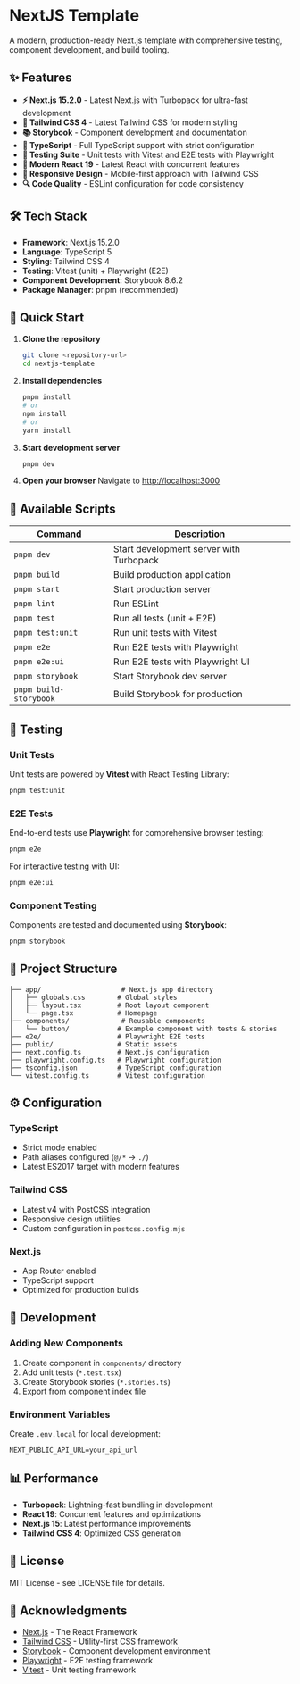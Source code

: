 # NextJS Template

A modern, production-ready Next.js template with comprehensive testing, component development, and build tooling.

## ✨ Features

- **⚡ Next.js 15.2.0** - Latest Next.js with Turbopack for ultra-fast development
- **🎨 Tailwind CSS 4** - Latest Tailwind CSS for modern styling
- **📚 Storybook** - Component development and documentation
- **🔧 TypeScript** - Full TypeScript support with strict configuration
- **🧪 Testing Suite** - Unit tests with Vitest and E2E tests with Playwright
- **🚀 Modern React 19** - Latest React with concurrent features
- **📱 Responsive Design** - Mobile-first approach with Tailwind CSS
- **🔍 Code Quality** - ESLint configuration for code consistency

## 🛠️ Tech Stack

- **Framework**: Next.js 15.2.0
- **Language**: TypeScript 5
- **Styling**: Tailwind CSS 4
- **Testing**: Vitest (unit) + Playwright (E2E)
- **Component Development**: Storybook 8.6.2
- **Package Manager**: pnpm (recommended)

## 🚀 Quick Start

1. **Clone the repository**

   ```bash
   git clone <repository-url>
   cd nextjs-template
   ```

2. **Install dependencies**

   ```bash
   pnpm install
   # or
   npm install
   # or
   yarn install
   ```

3. **Start development server**

   ```bash
   pnpm dev
   ```

4. **Open your browser**
   Navigate to [http://localhost:3000](http://localhost:3000)

## 📜 Available Scripts

| Command                | Description                             |
| ---------------------- | --------------------------------------- |
| `pnpm dev`             | Start development server with Turbopack |
| `pnpm build`           | Build production application            |
| `pnpm start`           | Start production server                 |
| `pnpm lint`            | Run ESLint                              |
| `pnpm test`            | Run all tests (unit + E2E)              |
| `pnpm test:unit`       | Run unit tests with Vitest              |
| `pnpm e2e`             | Run E2E tests with Playwright           |
| `pnpm e2e:ui`          | Run E2E tests with Playwright UI        |
| `pnpm storybook`       | Start Storybook dev server              |
| `pnpm build-storybook` | Build Storybook for production          |

## 🧪 Testing

### Unit Tests

Unit tests are powered by **Vitest** with React Testing Library:

```bash
pnpm test:unit
```

### E2E Tests

End-to-end tests use **Playwright** for comprehensive browser testing:

```bash
pnpm e2e
```

For interactive testing with UI:

```bash
pnpm e2e:ui
```

### Component Testing

Components are tested and documented using **Storybook**:

```bash
pnpm storybook
```

## 📁 Project Structure

```
├── app/                    # Next.js app directory
│   ├── globals.css        # Global styles
│   ├── layout.tsx         # Root layout component
│   └── page.tsx           # Homepage
├── components/             # Reusable components
│   └── button/            # Example component with tests & stories
├── e2e/                   # Playwright E2E tests
├── public/                # Static assets
├── next.config.ts         # Next.js configuration
├── playwright.config.ts   # Playwright configuration
├── tsconfig.json          # TypeScript configuration
└── vitest.config.ts       # Vitest configuration
```

## ⚙️ Configuration

### TypeScript

- Strict mode enabled
- Path aliases configured (`@/*` → `./`)
- Latest ES2017 target with modern features

### Tailwind CSS

- Latest v4 with PostCSS integration
- Responsive design utilities
- Custom configuration in `postcss.config.mjs`

### Next.js

- App Router enabled
- TypeScript support
- Optimized for production builds

## 🔧 Development

### Adding New Components

1. Create component in `components/` directory
2. Add unit tests (`*.test.tsx`)
3. Create Storybook stories (`*.stories.ts`)
4. Export from component index file

### Environment Variables

Create `.env.local` for local development:

```env
NEXT_PUBLIC_API_URL=your_api_url
```

## 📊 Performance

- **Turbopack**: Lightning-fast bundling in development
- **React 19**: Concurrent features and optimizations
- **Next.js 15**: Latest performance improvements
- **Tailwind CSS 4**: Optimized CSS generation

## 📝 License

MIT License - see LICENSE file for details.

## 🙏 Acknowledgments

- [Next.js](https://nextjs.org/) - The React Framework
- [Tailwind CSS](https://tailwindcss.com/) - Utility-first CSS framework
- [Storybook](https://storybook.js.org/) - Component development environment
- [Playwright](https://playwright.dev/) - E2E testing framework
- [Vitest](https://vitest.dev/) - Unit testing framework
